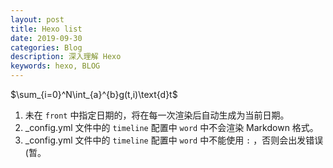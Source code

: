 ```yaml
---
layout: post
title: Hexo list
date: 2019-09-30 
categories: Blog
description: 深入理解 Hexo
keywords: hexo, BLOG
---
```


$\sum_{i=0}^N\int_{a}^{b}g(t,i)\text{d}t$
1.  未在 `front` 中指定日期的，将在每一次渲染后自动生成为当前日期。
2.  _config.yml 文件中的  `timeline`  配置中 `word` 中不会渲染 Markdown 格式。
3.  _config.yml 文件中的  `timeline`  配置中 `word` 中不能使用 `:` ，否则会出发错误 (暂。

<!--more-->